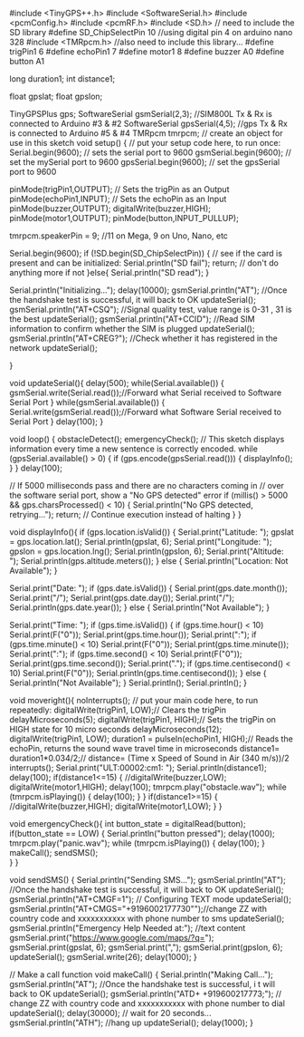 #include <TinyGPS++.h>
#include <SoftwareSerial.h>
#include <pcmConfig.h>
#include <pcmRF.h>
#include <SD.h>   // need to include the SD library
#define SD_ChipSelectPin 10   //using digital pin 4 on arduino nano 328
#include <TMRpcm.h>   //also need to include this library...
#define trigPin1 6
#define echoPin1 7
#define motor1 8
#define buzzer A0
#define button A1

long duration1;
int distance1;

float gpslat;
float gpslon;

TinyGPSPlus gps;
SoftwareSerial gsmSerial(2,3); //SIM800L Tx & Rx is connected to Arduino #3 & #2
SoftwareSerial gpsSerial(4,5); //gps Tx & Rx is connected to Arduino #5 & #4
TMRpcm tmrpcm;   // create an object for use in this sketch
void setup() {
  // put your setup code here, to run once:
  Serial.begin(9600); // sets the serial port to 9600
  gsmSerial.begin(9600); // set the mySerial port to 9600
  gpsSerial.begin(9600);  // set the gpsSerial port to 9600
  
  pinMode(trigPin1,OUTPUT); // Sets the trigPin as an Output
  pinMode(echoPin1,INPUT); // Sets the echoPin as an Input
  pinMode(buzzer,OUTPUT);
  digitalWrite(buzzer,HIGH);
  pinMode(motor1,OUTPUT);
  pinMode(button,INPUT_PULLUP);

  tmrpcm.speakerPin = 9;   //11 on Mega, 9 on Uno, Nano, etc

  Serial.begin(9600);
  if (!SD.begin(SD_ChipSelectPin)) { // see if the card is present and can be initialized:
   Serial.println("SD fail"); 
   return;   // don't do anything more if not
  }else{
   Serial.println("SD read");
  }

  Serial.println("Initializing...");
  delay(10000);
  gsmSerial.println("AT"); //Once the handshake test is successful, it will back to OK
  updateSerial();
  gsmSerial.println("AT+CSQ"); //Signal quality test, value range is 0-31 , 31 is the best
  updateSerial();
  gsmSerial.println("AT+CCID"); //Read SIM information to confirm whether the SIM is plugged
  updateSerial();
  gsmSerial.println("AT+CREG?"); //Check whether it has registered in the network
  updateSerial();

  
}

void updateSerial(){
  delay(500);
  while(Serial.available()) 
  {
    gsmSerial.write(Serial.read());//Forward what Serial received to Software Serial Port
  }
  while(gsmSerial.available()) 
  {
    Serial.write(gsmSerial.read());//Forward what Software Serial received to Serial Port
  }
  delay(100);
}

void loop() {
  obstacleDetect();
  emergencyCheck();
  // This sketch displays information every time a new sentence is correctly encoded.
  while (gpsSerial.available() > 0)
  {
    if (gps.encode(gpsSerial.read()))
    {
      displayInfo();
    }
  }
  delay(100);
  
  // If 5000 milliseconds pass and there are no characters coming in
  // over the software serial port, show a "No GPS detected" error
  if (millis() > 5000 && gps.charsProcessed() < 10)
  {
    Serial.println("No GPS detected, retrying...");
    return;  // Continue execution instead of halting
  } 
}

void displayInfo(){
  if (gps.location.isValid())
  {
    Serial.print("Latitude: ");
    gpslat = gps.location.lat();
    Serial.println(gpslat, 6);
    Serial.print("Longitude: ");
    gpslon = gps.location.lng();
    Serial.println(gpslon, 6);
    Serial.print("Altitude: ");
    Serial.println(gps.altitude.meters());
  }
  else
  {
    Serial.println("Location: Not Available");
  }
  
  Serial.print("Date: ");
  if (gps.date.isValid())
  {
    Serial.print(gps.date.month());
    Serial.print("/");
    Serial.print(gps.date.day());
    Serial.print("/");
    Serial.println(gps.date.year());
  }
  else
  {
    Serial.println("Not Available");
  }

  Serial.print("Time: ");
  if (gps.time.isValid())
  {
    if (gps.time.hour() < 10) Serial.print(F("0"));
    Serial.print(gps.time.hour());
    Serial.print(":");
    if (gps.time.minute() < 10) Serial.print(F("0"));
    Serial.print(gps.time.minute());
    Serial.print(":");
    if (gps.time.second() < 10) Serial.print(F("0"));
    Serial.print(gps.time.second());
    Serial.print(".");
    if (gps.time.centisecond() < 10) Serial.print(F("0"));
    Serial.println(gps.time.centisecond());
  }
  else
  {
    Serial.println("Not Available");
  }
  Serial.println();
  Serial.println();
}

void moveright(){
  noInterrupts();
  // put your main code here, to run repeatedly:
  digitalWrite(trigPin1, LOW);// Clears the trigPin
  delayMicroseconds(5);
  digitalWrite(trigPin1, HIGH);// Sets the trigPin on HIGH state for 10 micro seconds
  delayMicroseconds(12);
  digitalWrite(trigPin1, LOW);
  duration1 = pulseIn(echoPin1, HIGH);// Reads the echoPin, returns the sound wave travel time in microseconds
  distance1= duration1*0.034/2;//  distance= (Time x Speed of Sound in Air (340 m/s))/2
  interrupts();
  Serial.print("ULT:00002:cm1: ");
  Serial.println(distance1);
  delay(100);
  if(distance1<=15)
  {
    //digitalWrite(buzzer,LOW);
    digitalWrite(motor1,HIGH);
    delay(100);
    tmrpcm.play("obstacle.wav");
    while (tmrpcm.isPlaying()) {
      delay(100);
    }
  }
  if(distance1>=15)
  {
    //digitalWrite(buzzer,HIGH);
    digitalWrite(motor1,LOW);
  }
}

void emergencyCheck(){
  int button_state = digitalRead(button);
  if(button_state == LOW)
  { 
    Serial.println("button pressed");
    delay(1000);
    tmrpcm.play("panic.wav");
    while (tmrpcm.isPlaying()) {
      delay(100);
    }
    makeCall();
    sendSMS();    
  }
}

void sendSMS()
{
  Serial.println("Sending SMS..."); 
  gsmSerial.println("AT"); //Once the handshake test is successful, it will back to OK
  updateSerial();
  gsmSerial.println("AT+CMGF=1"); // Configuring TEXT mode
  updateSerial();
  gsmSerial.println("AT+CMGS=\"+9196002177730\"");//change ZZ with country code and xxxxxxxxxxx with phone number to sms
  updateSerial();
  gsmSerial.println("Emergency Help Needed at:"); //text content
  gsmSerial.print("https://www.google.com/maps/?q=");
  gsmSerial.print(gpslat, 6);
  gsmSerial.print(",");
  gsmSerial.print(gpslon, 6);
  updateSerial();
  gsmSerial.write(26);
  delay(1000);
}

// Make a call function
void makeCall() {
  Serial.println("Making Call...");
  gsmSerial.println("AT"); //Once the handshake test is successful, i t will back to OK
  updateSerial();
  gsmSerial.println("ATD+ +919600217773;"); //  change ZZ with country code and xxxxxxxxxxx with phone number to dial
  updateSerial();
  delay(30000); // wait for 20 seconds...
  gsmSerial.println("ATH"); //hang up
  updateSerial();
  delay(1000);
}